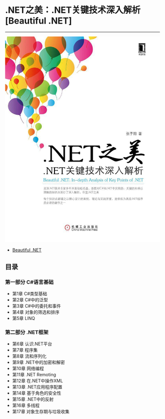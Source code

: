 # .NET之美：.NET关键技术深入解析 [Beautiful .NET]
--------
![.NET之美：.NET关键技术深入解析](https://github.com/pyz1989/Beautiful.NET/blob/master/Image/beautiful.net.png)
- [Beautiful .NET](http://item.jd.com/11388445.html)



## 目录

### 第一部分 C#语言基础 
- 第1章 C#类型基础
- 第2章 C#中的泛型
- 第3章 C#中的委托和事件
- 第4章 对象的筛选和排序
- 第5章 LINQ
### 第二部分 .NET框架 
- 第6章 认识.NET平台
- 第7章 程序集
- 第8章 流和序列化
- 第9章 .NET中的加密和解密
- 第10章 网络编程
- 第11章 .NET Remoting
- 第12章 在.NET中操作XML
- 第13章 .NET应用程序配置
- 第14章 基于角色的安全性
- 第15章 .NET中的反射
- 第16章 多线程
- 第17章 对象生存期与垃圾收集
